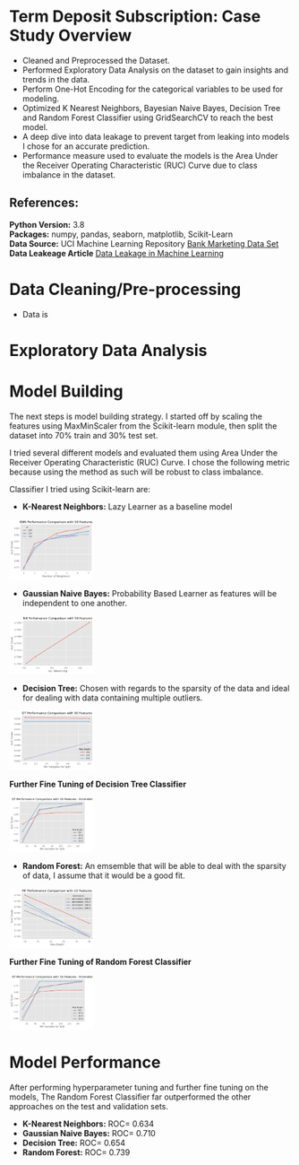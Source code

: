 # Term Deposit Subscription: Case Study Overview

- Cleaned and Preprocessed the Dataset.
- Performed Exploratory Data Analysis on the dataset to gain insights and trends in the data.
- Perform One-Hot Encoding for the categorical variables to be used for modeling.
- Optimized K Nearest Neighbors, Bayesian Naive Bayes, Decision Tree and Random Forest Classifier using GridSearchCV to reach the best model.
- A deep dive into data leakage to prevent target from leaking into models I chose for an accurate prediction.
- Performance measure used to evaluate the models is the Area Under the Receiver Operating Characteristic (RUC) Curve due to class imbalance in the dataset.


## References:
**Python Version:** 3.8<br/>
**Packages:** numpy, pandas, seaborn, matplotlib, Scikit-Learn<br/>
**Data Source:**  UCI Machine Learning Repository [Bank Marketing Data Set](https://archive.ics.uci.edu/ml/datasets/Bank+Marketing)<br/>
**Data Leakeage Article** [Data Leakage in Machine Learning](https://towardsdatascience.com/data-leakage-in-machine-learning-6161c167e8ba)<br/>

# Data Cleaning/Pre-processing

- Data is 

# Exploratory Data Analysis


# Model Building

The next steps is model building strategy. I started off by scaling the features using MaxMinScaler from the Scikit-learn module, then split the dataset into 70% train and 30% test set. 

I tried several different models and evaluated them using Area Under the Receiver Operating Characteristic (RUC) Curve. I chose the following metric because using the method as such will be robust to class imbalance.

Classifier I tried using Scikit-learn are:

- **K-Nearest Neighbors:** Lazy Learner as a baseline model

<img src="https://github.com/roywong96/termDepositSubscription/blob/master/images/knn_performance.png" width="30%" height="30%">

- **Gaussian Naive Bayes:** Probability Based Learner as features will be independent to one another.

<img src="https://github.com/roywong96/termDepositSubscription/blob/master/images/nb_performance.png" width="30%" height="30%">


- **Decision Tree:** Chosen with regards to the sparsity of the data and ideal for dealing with data containing multiple outliers.

<img src="https://github.com/roywong96/termDepositSubscription/blob/master/images/dt_performance_nottunned.png" width="30%" height="30%">

**Further Fine Tuning of Decision Tree Classifier**

<img src="https://github.com/roywong96/termDepositSubscription/blob/master/images/dt_performance_tunned.png" width="30%" height="30%">

- **Random Forest:** An emsemble that will be able to deal with the sparsity of data, I assume that it would be a good fit.

<img src="https://github.com/roywong96/termDepositSubscription/blob/master/images/rf_performance_nottunned.png" width="30%" height="30%">

**Further Fine Tuning of Random Forest Classifier**

<img src="https://github.com/roywong96/termDepositSubscription/blob/master/images/dt_performance_tunned.png" width="30%" height="30%">

# Model Performance

After performing hyperparameter tuning and further fine tuning on the models, The Random Forest Classifier far outperformed the other approaches on the test and validation sets.

- **K-Nearest Neighbors:** ROC= 0.634
- **Gaussian Naive Bayes:** ROC= 0.710
- **Decision Tree:** ROC= 0.654
- **Random Forest:** ROC= 0.739




